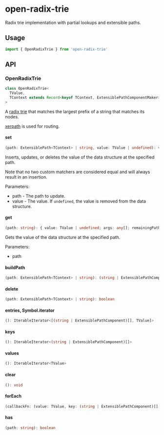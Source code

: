 # open-radix-trie

Radix trie implementation with partial lookups and extensible paths.

## Usage

```typescript
import { OpenRadixTrie } from 'open-radix-trie'
```

## API

### OpenRadixTrie 

```typescript
class OpenRadixTrie<
  TValue, 
  TContext extends Record<keyof TContext, ExtensiblePathComponentMaker> = any
>
```

A [radix trie](https://en.wikipedia.org/wiki/Radix_tree) that matches the largest prefix of a string that matches its nodes.

[xerpath](https://www.npmjs.com/package/xerpath) is used for routing.

#### set

```typescript
(path: ExtensiblePath<TContext> | string, value: TValue | undefined): void
```

Inserts, updates, or deletes the value of the data structure
at the specified path.

Note that no two custom matchers are considered equal and will always
result in an insertion.

Parameters:
* path - The path to update.
* value - The value. If `undefined`, the value is removed from the data structure.

#### get

```typescript
(path: string): { value: TValue | undefined; args: any[]; remainingPath: string }
```

Gets the value of the data structure at the specified path.

Parameters:
* path

#### buildPath

```typescript
(path: ExtensiblePath<TContext> | string): (string | ExtensiblePathComponent)[]
```

#### delete

```typescript
(path: ExtensiblePath<TContext> | string): boolean
```

#### entries, Symbol.iterator

```typescript
(): IterableIterator<[(string | ExtensiblePathComponent)[], TValue]>
```

#### keys

```typescript
(): IterableIterator<(string | ExtensiblePathComponent)[]>
```

#### values

```typescript
(): IterableIterator<TValue>
```

#### clear

```typescript
(): void
```

#### forEach

```typescript
(callbackFn: (value: TValue, key: (string | ExtensiblePathComponent)[], trie: this) => void, thisArg?: any)
```

#### has

```typescript
(path: string): boolean
```
